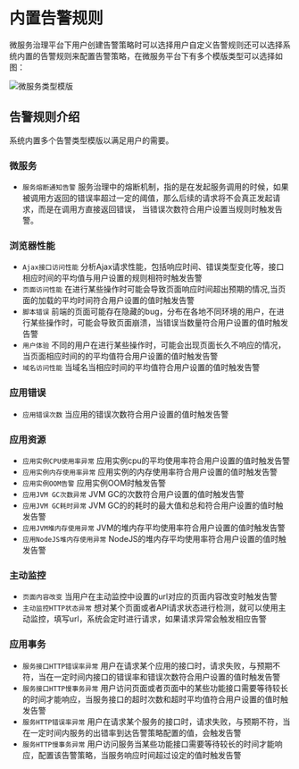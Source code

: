 # 内置告警规则

微服务治理平台下用户创建告警策略时可以选择用户自定义告警规则还可以选择系统内置的告警规则来配置告警策略，在微服务平台下有多个模版类型可以选择如图：

![微服务类型模版](http://terminus-paas.oss-cn-hangzhou.aliyuncs.com/paas-doc/2021/08/05/fbd84ce7-eb11-4078-9f87-268ed6bab44d.png)

## 告警规则介绍
系统内置多个告警类型模版以满足用户的需要。
### 微服务
- `服务熔断通知告警` 服务治理中的熔断机制，指的是在发起服务调用的时候，如果被调用方返回的错误率超过一定的阈值，那么后续的请求将不会真正发起请求，而是在调用方直接返回错误，
当错误次数符合用户设置当规则时触发告警。

### 浏览器性能
- `Ajax接口访问性能` 分析Ajax请求性能，包括响应时间、错误类型变化等，接口相应时间的平均值与用户设置的规则相符时触发告警
- `页面访问性能` 在进行某些操作时可能会导致页面响应时间超出预期的情况,当页面的加载的平均时间符合用户设置的值时触发告警
- `脚本错误` 前端的页面可能存在隐藏的bug，分布在各地不同环境的用户，在进行某些操作时，可能会导致页面崩溃，当错误当数量符合用户设置的值时触发告警
- `用户体验` 不同的用户在进行某些操作时，可能会出现页面长久不响应的情况，当页面相应时间的的平均值符合用户设置的值时触发告警
- `域名访问性能` 当域名当相应时间的平均值符合用户设置的值时触发告警

### 应用错误
- `应用错误次数` 当应用的错误次数符合用户设置的值时触发告警
### 应用资源
- `应用实例CPU使用率异常` 应用实例cpu的平均使用率符合用户设置的值时触发告警
- `应用实例内存使用率异常` 应用实例的内存使用率符合用户设置的值时触发告警
- `应用实例OOM告警` 应用实例OOM时触发告警
- `应用JVM GC次数异常` JVM GC的次数符合用户设置的值时触发告警
- `应用JVM GC耗时异常` JVM GC的的耗时的最大值和总和符合用户设置的值时触发告警
- `应用JVM堆内存使用异常` JVM的堆内存平均使用率符合用户设置的值时触发告警
- `应用NodeJS堆内存使用异常` NodeJS的堆内存平均使用率符合用户设置的值时触发告警
### 主动监控
- `页面内容改变` 当用户在主动监控中设置的url对应的页面内容改变时触发告警
- `主动监控HTTP状态异常` 想对某个页面或者API请求状态进行检测，就可以使用主动监控，填写url，系统会定时进行请求，如果请求异常会触发相应告警

### 应用事务
- `服务接口HTTP错误率异常` 用户在请求某个应用的接口时，请求失败，与预期不符，当在一定时间内接口的错误率和错误次数符合用户设置的值时触发告警
- `服务接口HTTP慢事务异常` 用户访问页面或者页面中的某些功能接口需要等待较长的时间才能响应，当服务接口的超时次数和超时平均值符合用户设置的值时触发告警
- `服务HTTP错误率异常` 用户在请求某个服务的接口时，请求失败，与预期不符，当在一定时间内服务的出错率到达告警策略配置的值，会触发告警
- `服务HTTP慢事务异常` 用户访问服务当某些功能接口需要等待较长的时间才能响应，配置该告警策略，当服务响应时间超过设定的值时触发告警


